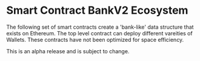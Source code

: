 # Smart Contract BankV2 Ecosystem
The following set of smart contracts create a 'bank-like' data structure that exists on Ethereum. The top level contract can deploy different vareities of Wallets. These contracts have not been optimized for space efficiency.  

This is an alpha release and is subject to change.